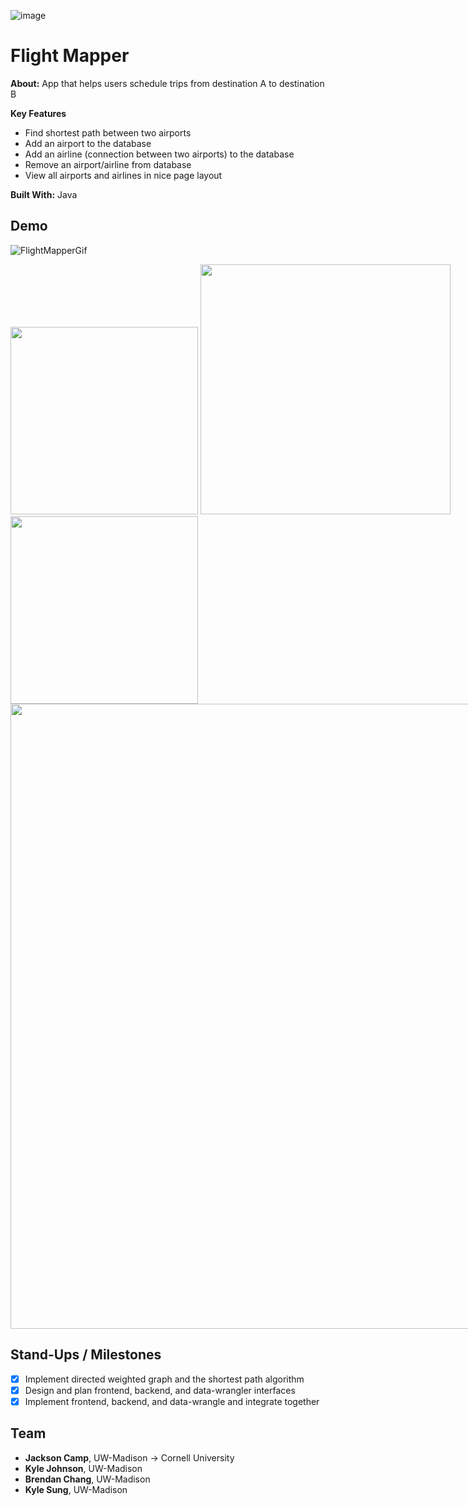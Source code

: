 ![image](https://user-images.githubusercontent.com/37753577/179615777-a9b155cb-2ba0-4cec-b785-c019f79ae4ae.png)
# Flight Mapper
**About:** App that helps users schedule trips from destination A to destination B

**Key Features** 
- Find shortest path between two airports
- Add an airport to the database
- Add an airline (connection between two airports) to the database
- Remove an airport/airline from database
- View all airports and airlines in nice page layout

**Built With:** Java

## Demo
![FlightMapperGif](https://user-images.githubusercontent.com/37753577/179614379-0c3db4a6-9238-43c7-8410-8912c6d0790b.gif)
<div style="display: inline-block;">
  <img src="https://user-images.githubusercontent.com/37753577/179615074-2faf3475-f03a-4350-b9fd-2896f1e3c5c1.png"  width="300">
  <img src="https://user-images.githubusercontent.com/37753577/179615071-e35e39e2-938a-4f60-b4c1-cf12e9bf3213.png"  width="400">
  <img src="https://user-images.githubusercontent.com/37753577/179615066-19c60f8c-95b4-42f9-9a7f-fcb75d52d621.png"  width="300">
  <img src="https://user-images.githubusercontent.com/37753577/179615059-845b3ab0-5dbf-4b8e-9ecf-fbe450414415.png"  width="1000">
  <!-- <img src="assets/"  width="295"> -->
  <!-- <img src="assets/"  width="400"> -->
</div><br/>

## Stand-Ups / Milestones
- [x] Implement directed weighted graph and the shortest path algorithm
- [x] Design and plan frontend, backend, and data-wrangler interfaces
- [x] Implement frontend, backend, and data-wrangle and integrate together

## Team
- **Jackson Camp**, UW-Madison -> Cornell University
- **Kyle Johnson**, UW-Madison
- **Brendan Chang**, UW-Madison
- **Kyle Sung**, UW-Madison
